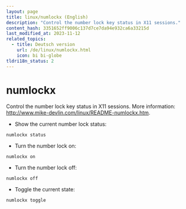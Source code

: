```yaml
---
layout: page
title: linux/numlockx (English)
description: "Control the number lock key status in X11 sessions."
content_hash: 3351652ff9006c137d7ce7da94e932ca6a33215d
last_modified_at: 2023-11-12
related_topics:
  - title: Deutsch version
    url: /de/linux/numlockx.html
    icon: bi bi-globe
tldri18n_status: 2
---
```

# numlockx

Control the number lock key status in X11 sessions.
More information: <http://www.mike-devlin.com/linux/README-numlockx.htm>.

- Show the current number lock status:

`numlockx status`

- Turn the number lock on:

`numlockx on`

- Turn the number lock off:

`numlockx off`

- Toggle the current state:

`numlockx toggle`
